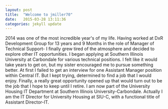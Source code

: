 ```yaml
---
layout: post
title:  "Welcome to jmiller70"
date:   2015-03-28 13:11:36
categories: jekyll update
---
```

  2014 was one of the most incredible year's of my life.  Having worked at DxR
Development Group for 13 years and 9 Months in the role of Manager of Technical
Support- I finally grew tired of the atmosphere and decided to explore other IT
opportunities. I began applying at Southern Illinois University at Carbondale
for various technical positions. I felt like it would take years to get on, but
my sister  encouraged me to pursue something better.  At first I failed to get
an interview for one Assistant Manager position within Central IT. But I kept
trying, determined to find a job that I would enjoy.  Finally, a really  great
opportunity opened up that would turn out to be the job that I hope to keep
until I retire.  I am now part of the University Housing IT Department at
Southern Illinois University-Carbondale.  Actually I am the IT Director for
University Housing at SIU-C, with a functional title of Assistant Director-IT.
